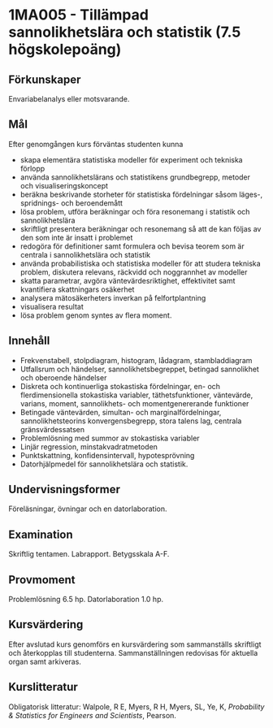 # 1MA005 - Tillämpad sannolikhetslära och statistik (7.5 högskolepoäng)

## Förkunskaper

Envariabelanalys eller motsvarande. 

## Mål

Efter genomgången kurs förväntas studenten kunna

- skapa elementära statistiska modeller för experiment och tekniska förlopp
- använda sannolikhetslärans och statistikens grundbegrepp, metoder och visualiseringskoncept
- beräkna beskrivande storheter för statistiska fördelningar såsom läges-, spridnings- och beroendemått
- lösa problem, utföra beräkningar och föra resonemang i statistik och sannolikhetslära
- skriftligt presentera beräkningar och resonemang så att de kan följas av den som inte är insatt i problemet
- redogöra för definitioner samt formulera och bevisa teorem som är centrala i sannolikhetslära och statistik
- använda probabilistiska och statistiska modeller för att studera tekniska problem, diskutera relevans, räckvidd och noggrannhet av modeller
- skatta parametrar, avgöra väntevärdesriktighet, effektivitet samt  kvantifiera skattningars osäkerhet
- analysera mätosäkerheters inverkan på felfortplantning
- visualisera resultat
- lösa problem genom syntes av flera moment. 

## Innehåll

- Frekvenstabell, stolpdiagram, histogram, lådagram, stambladdiagram 
- Utfallsrum och händelser, sannolikhetsbegreppet, betingad sannolikhet och oberoende händelser
- Diskreta och kontinuerliga stokastiska fördelningar, en- och flerdimensionella stokastiska variabler, täthetsfunktioner, väntevärde, varians, moment, sannolikhets- och momentgenererande funktioner
- Betingade väntevärden, simultan- och marginalfördelningar, sannolikhetsteorins konvergensbegrepp, stora talens lag, centrala gränsvärdessatsen
- Problemlösning med summor av stokastiska variabler
- Linjär regression, minstakvadratmetoden
- Punktskattning, konfidensintervall, hypotesprövning
- Datorhjälpmedel för sannolikhetslära och statistik.

## Undervisningsformer

Föreläsningar, övningar och en datorlaboration. 

## Examination

Skriftlig tentamen. Labrapport. Betygsskala A-F.

## Provmoment

Problemlösning 6.5 hp. Datorlaboration 1.0 hp. 

## Kursvärdering

Efter avslutad kurs genomförs en kursvärdering som sammanställs skriftligt och återkopplas till studenterna. Sammanställningen redovisas för aktuella organ samt arkiveras.

## Kurslitteratur

Obligatorisk litteratur: 
Walpole, R E, Myers, R H, Myers, SL, Ye, K, *Probability & Statistics for Engineers and Scientists*, Pearson.